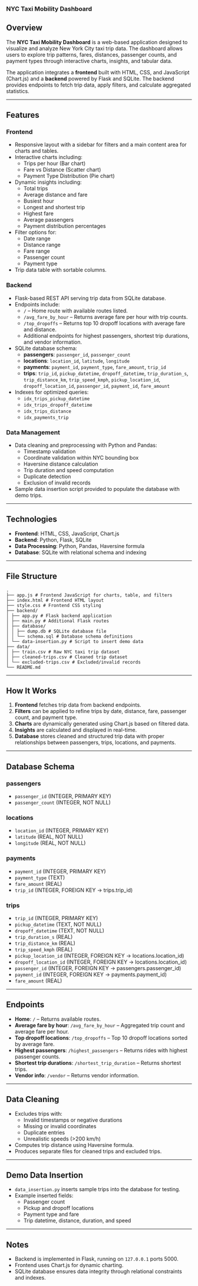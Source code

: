 ### NYC Taxi Mobility Dashboard

## Overview
The **NYC Taxi Mobility Dashboard** is a web-based application designed to visualize and analyze New York City taxi trip data. The dashboard allows users to explore trip patterns, fares, distances, passenger counts, and payment types through interactive charts, insights, and tabular data.

The application integrates a **frontend** built with HTML, CSS, and JavaScript (Chart.js) and a **backend** powered by Flask and SQLite. The backend provides endpoints to fetch trip data, apply filters, and calculate aggregated statistics.

---

## Features

### Frontend
- Responsive layout with a sidebar for filters and a main content area for charts and tables.
- Interactive charts including:
  - Trips per hour (Bar chart)
  - Fare vs Distance (Scatter chart)
  - Payment Type Distribution (Pie chart)
- Dynamic insights including:
  - Total trips
  - Average distance and fare
  - Busiest hour
  - Longest and shortest trip
  - Highest fare
  - Average passengers
  - Payment distribution percentages
- Filter options for:
  - Date range
  - Distance range
  - Fare range
  - Passenger count
  - Payment type
- Trip data table with sortable columns.

### Backend
- Flask-based REST API serving trip data from SQLite database.
- Endpoints include:
  - `/` – Home route with available routes listed.
  - `/avg_fare_by_hour` – Returns average fare per hour with trip counts.
  - `/top_dropoffs` – Returns top 10 dropoff locations with average fare and distance.
  - Additional endpoints for highest passengers, shortest trip durations, and vendor information.
- SQLite database schema:
  - **passengers**: `passenger_id`, `passenger_count`
  - **locations**: `location_id`, `latitude`, `longitude`
  - **payments**: `payment_id`, `payment_type`, `fare_amount`, `trip_id`
  - **trips**: `trip_id`, `pickup_datetime`, `dropoff_datetime`, `trip_duration_s`, `trip_distance_km`, `trip_speed_kmph`, `pickup_location_id`, `dropoff_location_id`, `passenger_id`, `payment_id`, `fare_amount`
- Indexes for optimized queries:
  - `idx_trips_pickup_datetime`
  - `idx_trips_dropoff_datetime`
  - `idx_trips_distance`
  - `idx_payments_trip`

### Data Management
- Data cleaning and preprocessing with Python and Pandas:
  - Timestamp validation
  - Coordinate validation within NYC bounding box
  - Haversine distance calculation
  - Trip duration and speed computation
  - Duplicate detection
  - Exclusion of invalid records
- Sample data insertion script provided to populate the database with demo trips.

---

## Technologies
- **Frontend**: HTML, CSS, JavaScript, Chart.js
- **Backend**: Python, Flask, SQLite
- **Data Processing**: Python, Pandas, Haversine formula
- **Database**: SQLite with relational schema and indexing

---

## File Structure
```
.
├── app.js # Frontend JavaScript for charts, table, and filters
├── index.html # Frontend HTML layout
├── style.css # Frontend CSS styling
├── backend/
│ ├── app.py # Flask backend application
│ ├── main.py # Additional Flask routes
│ ├── database/
│ │ ├── dump.db # SQLite database file
│ │ └── schema.sql # Database schema definitions
│ └── data-insertion.py # Script to insert demo data
├── data/
│ ├── train.csv # Raw NYC taxi trip dataset
│ ├── cleaned-trips.csv # Cleaned trip dataset
│ └── excluded-trips.csv # Excluded/invalid records
└── README.md 
```
---

## How It Works
1. **Frontend** fetches trip data from backend endpoints.
2. **Filters** can be applied to refine trips by date, distance, fare, passenger count, and payment type.
3. **Charts** are dynamically generated using Chart.js based on filtered data.
4. **Insights** are calculated and displayed in real-time.
5. **Database** stores cleaned and structured trip data with proper relationships between passengers, trips, locations, and payments.

---

## Database Schema

### passengers
- `passenger_id` (INTEGER, PRIMARY KEY)
- `passenger_count` (INTEGER, NOT NULL)

### locations
- `location_id` (INTEGER, PRIMARY KEY)
- `latitude` (REAL, NOT NULL)
- `longitude` (REAL, NOT NULL)

### payments
- `payment_id` (INTEGER, PRIMARY KEY)
- `payment_type` (TEXT)
- `fare_amount` (REAL)
- `trip_id` (INTEGER, FOREIGN KEY → trips.trip_id)

### trips
- `trip_id` (INTEGER, PRIMARY KEY)
- `pickup_datetime` (TEXT, NOT NULL)
- `dropoff_datetime` (TEXT, NOT NULL)
- `trip_duration_s` (REAL)
- `trip_distance_km` (REAL)
- `trip_speed_kmph` (REAL)
- `pickup_location_id` (INTEGER, FOREIGN KEY → locations.location_id)
- `dropoff_location_id` (INTEGER, FOREIGN KEY → locations.location_id)
- `passenger_id` (INTEGER, FOREIGN KEY → passengers.passenger_id)
- `payment_id` (INTEGER, FOREIGN KEY → payments.payment_id)
- `fare_amount` (REAL)

---

## Endpoints

- **Home**: `/` – Returns available routes.
- **Average fare by hour**: `/avg_fare_by_hour` – Aggregated trip count and average fare per hour.
- **Top dropoff locations**: `/top_dropoffs` – Top 10 dropoff locations sorted by average fare.
- **Highest passengers**: `/highest_passengers` – Returns rides with highest passenger counts.
- **Shortest trip durations**: `/shortest_trip_duration` – Returns shortest trips.
- **Vendor info**: `/vendor` – Returns vendor information.

---

## Data Cleaning
- Excludes trips with:
  - Invalid timestamps or negative durations
  - Missing or invalid coordinates
  - Duplicate entries
  - Unrealistic speeds (>200 km/h)
- Computes trip distance using Haversine formula.
- Produces separate files for cleaned trips and excluded trips.

---

## Demo Data Insertion
- `data_insertion.py` inserts sample trips into the database for testing.
- Example inserted fields:
  - Passenger count
  - Pickup and dropoff locations
  - Payment type and fare
  - Trip datetime, distance, duration, and speed

---

## Notes
- Backend is implemented in Flask, running on `127.0.0.1` ports 5000.
- Frontend uses Chart.js for dynamic charting.
- SQLite database ensures data integrity through relational constraints and indexes.

